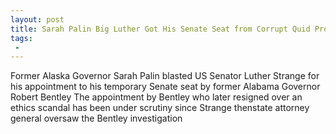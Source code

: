 ```yaml
---
layout: post
title: Sarah Palin Big Luther Got His Senate Seat from Corrupt Quid Pro Quo  an Old Eskimo Term for That Which Fertilizes the Swamp
tags:
 -
---
```

Former Alaska Governor Sarah Palin blasted US Senator Luther Strange for his appointment to his temporary Senate seat by former Alabama Governor Robert Bentley The appointment by Bentley who later resigned over an ethics scandal has been under scrutiny since Strange thenstate attorney general oversaw the Bentley investigation
